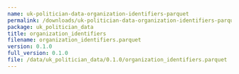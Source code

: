 ```yaml
---
name: uk-politician-data-organization-identifiers-parquet
permalink: /downloads/uk-politician-data-organization-identifiers-parquet/0_1_0
package: uk_politician_data
title: organization_identifiers
filename: organization_identifiers.parquet
version: 0.1.0
full_version: 0.1.0
file: /data/uk_politician_data/0.1.0/organization_identifiers.parquet
---
```

